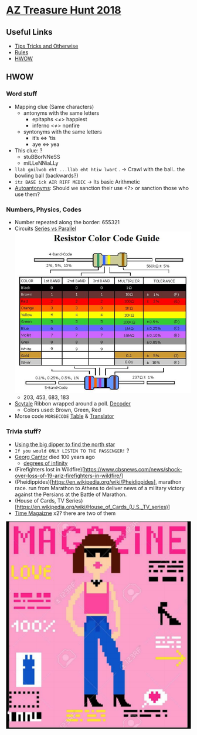 # [AZ Treasure Hunt 2018](https://www.aztreasurehunt.org)


## Useful Links
* [Tips Tricks and Otherwise](https://static1.squarespace.com/static/5897cdaf1b10e38edfed6ea7/t/5b7e143d1ae6cf17cbdc83dc/1534989374343/TipsTricksandOtherwise2018.pdf)
* [Rules](https://static1.squarespace.com/static/5897cdaf1b10e38edfed6ea7/t/5b7e152f032be4c7d39eed83/1534989616522/Rules2018.pdf)
* [HWOW](https://static1.squarespace.com/static/5897cdaf1b10e38edfed6ea7/t/5babdf0c53450a86072ac35c/1538093602573/hwow2018.pdf)


## HWOW

### Word stuff
* Mapping clue (Same characters)
  * antonyms with the same letters
    * epitaphs <≠> happiest
    * inferno <≠> nonfire
  * syntonyms with the same letters
    * it’s <=> ‘tis
    * aye <=> yea
* This clue: ?
   * stuBBorNNeSS
   * miLLeNNiaLLy
* `llab gnilwob eht ...llab eht htiw lwarC` . -> Crawl with the ball.. the bowling ball (backwards?)
* `itz BASE ick AIR RIFF MEDIC` -> Its basic Arithmetic
* [Autoantonyms](https://en.wikipedia.org/wiki/Auto-antonym): Should we sanction their use <?> or sanction those who use them?

### Numbers, Physics, Codes
* Number repeated along the border: 655321
* Circuits [Series vs Parallel](https://physics.bu.edu/py106/notes/Circuits.html)
![Risistors Color Codes](./img/Resistor-Color-Code-Guide.jpg)
    * 203, 453, 683, 183
* [Scytale](https://en.wikipedia.org/wiki/Scytale) Ribbon wrapped around a poll. [Decoder](https://www.dcode.fr/scytale-cipher)
  * Colors used: Brown, Green, Red
* Morse code `MORSECODE`
[Table](https://morsecode.scphillips.com/morse2.html) & [Translator](https://morsecode.scphillips.com/translator.html)

### Trivia stuff?
* [Using the big dipper to find the north star](http://earthsky.org/tonight/use-big-dipper-to-find-polaris-the-north-star)
* `If you would ONLY LISTEN TO THE PASSENGER!` ?
* [Georg Cantor](https://en.wikipedia.org/wiki/Georg_Cantor) died 100 years ago
  * [degrees of infinity](https://thatsmaths.com/2014/07/31/degrees-of-infinity/)
* (Firefighters lost in Wildfire)[https://www.cbsnews.com/news/shock-over-loss-of-19-ariz-firefighters-in-wildfire/]
* (Pheidippides)[https://en.wikipedia.org/wiki/Pheidippides],  marathon race. run from Marathon to Athens to deliver news of a military victory against the Persians at the Battle of Marathon.
* (House of Cards, TV Series)[https://en.wikipedia.org/wiki/House_of_Cards_(U.S._TV_series)]
* [Time Magaizne](https://en.wikipedia.org/wiki/Time_(magazine)) x2? there are two of them

![time magazine logo](./img/time-mag.png)

